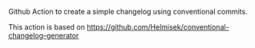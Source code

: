 Github Action to create a simple changelog using conventional commits.

This action is based on https://github.com/Helmisek/conventional-changelog-generator